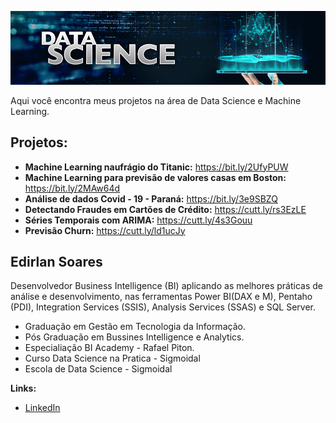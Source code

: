 <p align="center">
  <img src="banner.png" >
</p>

Aqui você encontra meus projetos na área de Data Science e Machine Learning.

## Projetos:

* **Machine Learning naufrágio do Titanic:** https://bit.ly/2UfyPUW
* **Machine Learning para previsão de valores casas em Boston:** https://bit.ly/2MAw64d
* **Análise de dados Covid - 19 - Paraná:** https://bit.ly/3e9SBZQ
* **Detectando Fraudes em Cartões de Crédito:** https://cutt.ly/rs3EzLE
* **Séries Temporais com ARIMA:** https://cutt.ly/4s3Gouu
* **Previsão Churn:** https://cutt.ly/ld1ucJy

## Edirlan Soares
Desenvolvedor Business Intelligence (BI) aplicando as melhores práticas de análise e desenvolvimento, nas ferramentas Power BI(DAX e M), Pentaho (PDI), Integration Services (SSIS), Analysis Services (SSAS) e SQL Server. 

* Graduação em Gestão em Tecnologia da Informação.
* Pós Graduação em Bussines Intelligence e Analytics.
* Especialiação BI Academy - Rafael Piton.
* Curso Data Science na Pratica - Sigmoidal 
* Escola de Data Science - Sigmoidal

**Links:**
* [LinkedIn](https://www.linkedin.com/in/edirlansoares/)

